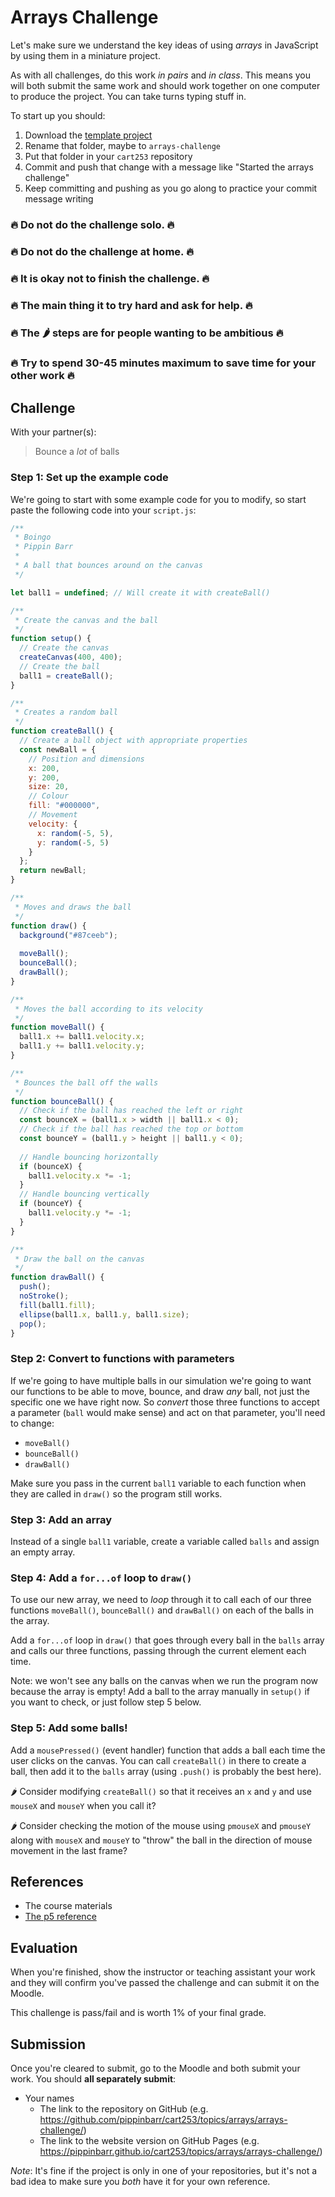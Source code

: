 # Arrays Challenge

Let's make sure we understand the key ideas of using *arrays* in JavaScript by using them in a miniature project.

As with all challenges, do this work *in pairs* and *in class*. This means you will both submit the same work and should work together on one computer to produce the project. You can take turns typing stuff in.

To start up you should:

1. Download the [template project](../../../templates/template-p5-project.zip)
2. Rename that folder, maybe to `arrays-challenge`
3. Put that folder in your `cart253` repository
4. Commit and push that change with a message like "Started the arrays challenge"
5. Keep committing and pushing as you go along to practice your commit message writing

### 🔥 Do not do the challenge solo. 🔥
### 🔥 Do not do the challenge at home. 🔥
### 🔥 It is okay not to finish the challenge. 🔥
### 🔥 The main thing it to try hard and ask for help. 🔥
### 🔥 The 🌶️ steps are for people wanting to be ambitious 🔥
### 🔥 Try to spend 30-45 minutes maximum to save time for your other work 🔥

## Challenge

With your partner(s):

> Bounce a *lot* of balls

### Step 1: Set up the example code
   
We're going to start with some example code for you to modify, so start paste the following code into your `script.js`:

```javascript
/**
 * Boingo
 * Pippin Barr
 *
 * A ball that bounces around on the canvas
 */

let ball1 = undefined; // Will create it with createBall()

/**
 * Create the canvas and the ball
 */
function setup() {
  // Create the canvas
  createCanvas(400, 400);
  // Create the ball
  ball1 = createBall();
}

/**
 * Creates a random ball
 */
function createBall() {
  // Create a ball object with appropriate properties
  const newBall = {
    // Position and dimensions
    x: 200,
    y: 200,
    size: 20,
    // Colour
    fill: "#000000",
    // Movement
    velocity: {
      x: random(-5, 5),
      y: random(-5, 5)
    }
  };
  return newBall;
}

/**
 * Moves and draws the ball
 */
function draw() {
  background("#87ceeb");
  
  moveBall();
  bounceBall();
  drawBall();
}

/**
 * Moves the ball according to its velocity
 */
function moveBall() {
  ball1.x += ball1.velocity.x;
  ball1.y += ball1.velocity.y;
}

/**
 * Bounces the ball off the walls
 */
function bounceBall() {
  // Check if the ball has reached the left or right
  const bounceX = (ball1.x > width || ball1.x < 0);
  // Check if the ball has reached the top or bottom
  const bounceY = (ball1.y > height || ball1.y < 0);
  
  // Handle bouncing horizontally
  if (bounceX) {
    ball1.velocity.x *= -1;
  }
  // Handle bouncing vertically
  if (bounceY) {
    ball1.velocity.y *= -1;
  }
}

/**
 * Draw the ball on the canvas
 */
function drawBall() {
  push();
  noStroke();
  fill(ball1.fill);
  ellipse(ball1.x, ball1.y, ball1.size);
  pop();
}
```

### Step 2: Convert to functions with parameters

If we're going to have multiple balls in our simulation we're going to want our functions to be able to move, bounce, and draw *any* ball, not just the specific one we have right now. So *convert* those three functions to accept a parameter (`ball` would make sense) and act on that parameter, you'll need to change:

- `moveBall()`
- `bounceBall()`
- `drawBall()`

Make sure you pass in the current `ball1` variable to each function when they are called in `draw()` so the program still works.

### Step 3: Add an array

Instead of a single `ball1` variable, create a variable called `balls` and assign an empty array.

### Step 4: Add a `for...of` loop to `draw()`

To use our new array, we need to *loop* through it to call each of our three functions `moveBall()`, `bounceBall()` and `drawBall()` on each of the balls in the array.

Add a `for...of` loop in `draw()` that goes through every ball in the `balls` array and calls our three functions, passing through the current element each time.

Note: we won't see any balls on the canvas when we run the program now because the array is empty! Add a ball to the array manually in `setup()` if you want to check, or just follow step 5 below.

### Step 5: Add some balls!

Add a `mousePressed()` (event handler) function that adds a ball each time the user clicks on the canvas. You can call `createBall()` in there to create a ball, then add it to the `balls` array (using `.push()` is probably the best here).

🌶️ Consider modifying `createBall()` so that it receives an `x` and `y` and use `mouseX` and `mouseY` when you call it?

🌶️ Consider checking the motion of the mouse using `pmouseX` and `pmouseY` along with `mouseX` and `mouseY` to "throw" the ball in the direction of mouse movement in the last frame?

## References

- The course materials
- [The p5 reference](https://p5js.org/reference/)

## Evaluation

When you're finished, show the instructor or teaching assistant your work and they will confirm you've passed the challenge and can submit it on the Moodle.

This challenge is pass/fail and is worth 1% of your final grade.

## Submission

Once you're cleared to submit, go to the Moodle and both submit your work. You should **all separately submit**:

- Your names
    - The link to the repository on GitHub (e.g. https://github.com/pippinbarr/cart253/topics/arrays/arrays-challenge/)
    - The link to the website version on GitHub Pages (e.g. https://pippinbarr.github.io/cart253/topics/arrays/arrays-challenge/)
    
*Note*: It's fine if the project is only in one of your repositories, but it's not a bad idea to make sure you *both* have it for your own reference.
